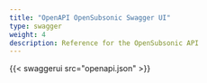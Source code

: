 ```yaml
---
title: "OpenAPI OpenSubsonic Swagger UI"
type: swagger
weight: 4
description: Reference for the OpenSubsonic API
---
```


{{< swaggerui src="openapi.json" >}}
